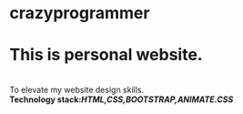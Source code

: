 # crazyprogrammer
<p><h1>This is personal website.</h1><br>
To elevate my website design skills.<br>
<strong>Technology  stack:<i>HTML,CSS,BOOTSTRAP,ANIMATE.CSS</i></strong>
</p>

